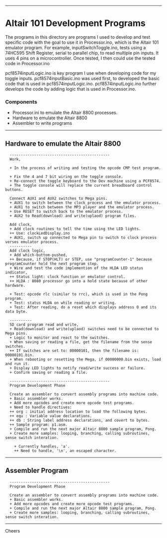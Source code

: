 --------------------------------------------------------------------------------
# Altair 101 Development Programs

The programs in this directory are programs I used to develop and test specific code
with the goal to use it in Processor.ino, which is the Altair 101 emulator program.
For example, inputSwitchToggle.ino, tests using a 74HC595 Shift Register, serial to parallel chip, 
to read multiple pin inputs. It uses 4 pins on a microcontroller.
Once tested, I then could use the tested code in Processor.ino

pcf8574inputLogic.ino is key program I use when developing code for my toggle inputs.
pcf8574inputBasic.ino was used first, to developed the basic code that is used in pcf8574inputLogic.ino.
pcf8574inputLogic.ino further develops the code by adding logic that is used in Processor.ino.


### Components

+ Processor.ini to emulate the Altair 8800 processes.
+ Hardware to emulate the Altair 8800
+ Assembler to write programs

--------------------------------------------------------------------------------
## Hardware to emulate the Altair 8800
````
  ---------------------------------------------
  Work,

  + In the process of writing and testing the opcode CMP test program.

  + Fix the 4 and 7 bit wiring on the toggle console.
  + Re-connect the toggle keyboard to the Dev machine using a PCF8574.
  + The toggle console will replace the current breadboard control buttons.

  Connect AUX1 and AUX2 switches to Mega pins.
  + AUX1 to switch between the clock process and the emulator process.
  + AUX1 to switch between the MP3 player and the emulator process.
  + Use RESET to switch back to the emulator process.
  + AUX2 to Read(download) and write(uplaod) program files.

  Add clock,
  + Add clock routines to tell the time using the LED lights.
  ++ Use: clockLedDisplay.ino
  + AUX1, switch up connected to Mega pin to switch to clock process verses emulator process.
  ----------
  Add clock logic,
  + Add which-buttom-pushed,
  ++ Because, if STOP(HLT) or STEP, use "programCounter-1" because programCounter hold the next program step.
  + Wire and test the code implemention of the HLDA LED status indicator,
  ++ Status light: clock function or emulator control.
  ++ HLDA : 8080 processor go into a hold state because of other hardware.

  + Test: opcode rlc (similar to rrc), which is used in the Pong program.
  + Test: status HLDA on while reading or writing.
  + Test: After reading, do a reset which displays address 0 and its data byte.

  ----------
  SD card program read and write,
  + Read(download) and write(uplaod) switches need to be connected to Mega pins.
  + Logic to monitor and react to the switches.
  + When saving or reading a file, get the filename from the sense switches.
  ++ If switches are set to: 00000101, then the filename is: 00000101.bin.
  + When rebooting or resetting the Mega, if 00000000.bin exists, load and run it.
  + Display LED lights to notify read/write success or failure.
  + Confirm saving or reading a file.

  ---------------------------------------------
  Program Development Phase

  Create an assembler to convert assembly programs into machine code.
  + Basic assembler works.
  + Add more opcodes and create more opcode test programs.
  + Need to handle directives:
  ++ org : initial address location to load the following bytes.
  ++ equ : Variable value declarations.
  ++ db : String label address declarations, and covert to bytes.
  ++ Sample program: p1.asm.
  + Compile and run the next major Altair 8800 sample program, Pong.
  + Create more samples: looping, branching, calling subroutines, sense switch interation.

    + Currently handles, 'a'.
    ++ Need to handle, '\n', an escaped character.

````
--------------------------------------------------------------------------------
## Assembler Program
````
  ---------------------------------------------
  Program Development Phase

  Create an assembler to convert assembly programs into machine code.
  + Basic assembler works.
  + Add more opcodes and create more opcode test programs.
  + Compile and run the next major Altair 8800 sample program, Pong.
  + Create more samples: looping, branching, calling subroutines, sense switch interation.

````
--------------------------------------------------------------------------------
Cheers